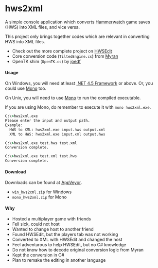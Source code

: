 hws2xml
===

A simple console application which converts [Hammerwatch](http://store.steampowered.com/app/239070) game saves (HWS) into XML files, and vice versa.

This project only brings together codes which are relevant in converting HWS into XML files.

- Check out the more complete project on [HWSEdit](https://github.com/joedf/HWSEdit)
- Core conversion code (`TiltedEngine.cs`) from [Myran](http://hammerwatch.com/forum/index.php?topic=2197.msg5313#msg5313)
- OpenTK shim (`OpenTK.cs`) by [joedf](http://hammerwatch.com/forum/index.php?topic=2197.msg5318#msg5318)


#### Usage

On Windows, you will need at least [.NET 4.5 Framework](https://www.microsoft.com/en-us/download/details.aspx?id=30653) or above. Or, you could use [Mono](http://www.mono-project.com/) too.

On Unix, you will need to use [Mono](http://www.mono-project.com/) to run the compiled executable.

If you are using Mono, do remember to execute it with `mono hws2xml.exe`.

```cmd
C:\>hws2xml.exe
Please enter the input and output path.
Example:
  HWS to XML: hws2xml.exe input.hws output.xml
  XML to HWS: hws2xml.exe input.xml output.hws

C:\>hws2xml.exe test.hws test.xml
Conversion complete.

C:\>hws2xml.exe test.xml test.hws
Conversion complete.
```


#### Download

Downloads can be found at [AppVeyor](https://ci.appveyor.com/project/altbdoor/hws2xml/build/artifacts).

- `win_hws2xml.zip` for Windows
- `mono_hws2xml.zip` for Mono


#### Why

- Hosted a multiplayer game with friends
- Fell sick, could not host
- Wanted to change host to another friend
- Found HWSEdit, but the players tab was not working
- Converted to XML with HWSEdit and changed the host
- Feel adventurous to help HWSEdit, but no C# knowledge
- Do not know how to decode original conversion logic from Myran
- Kept the conversion in C#
- Plan to remake the editing in another language
